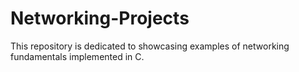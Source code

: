 # Networking-Projects
This repository is dedicated to showcasing examples of networking fundamentals implemented in C.
